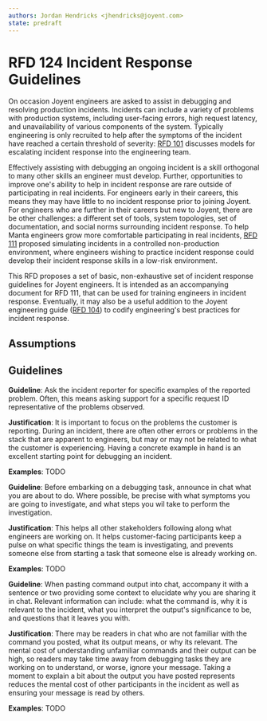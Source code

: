 ```yaml
---
authors: Jordan Hendricks <jhendricks@joyent.com>
state: predraft
---
```


<!--
    This Source Code Form is subject to the terms of the Mozilla Public
    License, v. 2.0. If a copy of the MPL was not distributed with this
    file, You can obtain one at http://mozilla.org/MPL/2.0/.
-->

<!--
    Copyright 2018 Joyent Inc.
-->

# RFD 124 Incident Response Guidelines

On occasion Joyent engineers are asked to assist in debugging and resolving
production incidents.  Incidents can include a variety of problems with
production systems, including user-facing errors, high request latency, and
unavailability of various components of the system.  Typically engineering is
only recruited to help after the symptoms of the incident have reached a certain
threshold of severity: [RFD
101](https://github.com/joyent/rfd/blob/master/rfd/0101/README.md) discusses
models for escalating incident response into the engineering team.

Effectively assisting with debugging an ongoing incident is a skill orthogonal
to many other skills an engineer must develop. Further, opportunities to improve
one's ability to help in incident response are rare outside of participating in
real incidents.  For engineers early in their careers, this means they may have
little to no incident response prior to joining Joyent.  For engineers who are
further in their careers but new to Joyent, there are be other challenges: a
different set of tools, system topologies, set of documentation, and social
norms surrounding incident response.  To help Manta engineers grow more
comfortable participating in real incidents,
[RFD 111](https://github.com/joyent/rfd/blob/master/rfd/0111/README.md) proposed
simulating incidents in a controlled non-production environment, where engineers
wishing to practice incident response could develop their incident response
skills in a low-risk environment.

This RFD proposes a set of basic, non-exhaustive set of incident response
guidelines for Joyent engineers.  It is intended as an accompanying document
for RFD 111, that can be used for training engineers in incident response.
Eventually, it may also be a useful addition to the Joyent engineering guide ([RFD 104](https://github.com/joyent/rfd/blob/master/rfd/0104/README.md))
to codify engineering's best practices for incident response.

## Assumptions

## Guidelines

**Guideline**: Ask the incident reporter for specific examples of the reported
problem.  Often, this means asking support for a specific request ID
representative of the problems observed.

**Justification**: It is important to focus on the problems the customer is
reporting.  During an incident, there are often other errors or problems in the
stack that are apparent to engineers, but may or may not be related to what the
customer is experiencing.  Having a concrete example in hand is an excellent
starting point for debugging an incident.

**Examples**: TODO


**Guideline**: Before embarking on a debugging task, announce in chat what you are
about to do.  Where possible, be precise with what symptoms you are going to
investigate, and what steps you wil take to perform the investigation.

**Justification**: This helps all other stakeholders following along what
engineers are working on.  It helps customer-facing participants keep a pulse on
what specific things the team is investigating, and prevents someone else from
starting a task that someone else is already working on.

**Examples**: TODO



**Guideline**: When pasting command output into chat, accompany it with a sentence
or two providing some context to elucidate why you are sharing it in chat.
Relevant information can include: what the command is, why it is relevant to the
incident, what you interpret the output's significance to be, and questions that
it leaves you with.

**Justification**: There may be readers in chat who are not familiar with the
command you posted, what its output means, or why its relevant.  The mental cost
of understanding unfamiliar commands and their output can be high, so readers
may take time away from debugging tasks they are working on to understand, or
worse, ignore your message.  Taking a moment to explain a bit about the output
you have posted represents reduces the mental cost of other participants in the
incident as well as ensuring your message is read by others.

**Examples**: TODO
